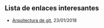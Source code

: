 ## Lista de enlaces interesantes

- [Arquitectura de git](http://aosabook.org/en/git.html), 23/01/2018